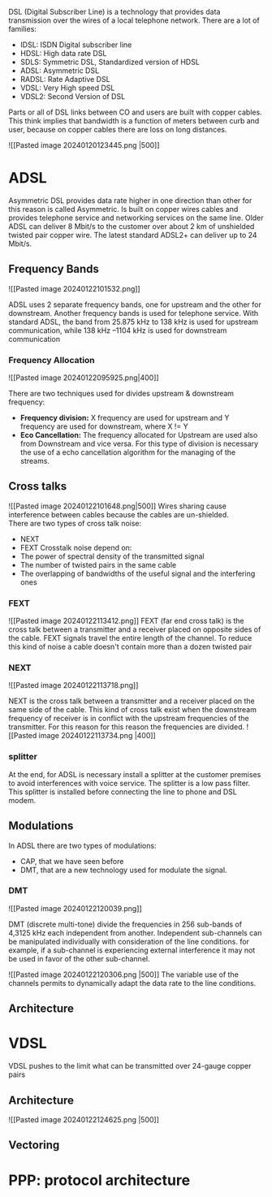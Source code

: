 DSL (Digital Subscriber Line) is a technology that provides data transmission over the wires of a local telephone network. There are a lot of families:
- IDSL: ISDN Digital subscriber line 
- HDSL: High data rate DSL
- SDLS: Symmetric DSL, Standardized version of HDSL 
- ADSL: Asymmetric DSL
- RADSL: Rate Adaptive DSL 
- VDSL: Very High speed DSL
- VDSL2: Second Version of DSL 
 
 Parts or all of DSL links between CO and users are built with copper cables. This think implies that bandwidth is a function of meters between curb and user, because on copper cables there are loss on long distances.

 ![[Pasted image 20240120123445.png |500]]
# ADSL

Asymmetric DSL provides data rate higher in one direction than other for this reason is called Asymmetric. Is built on copper wires cables and provides telephone service and networking services on the same line. 
Older ADSL can deliver 8 Mbit/s to the customer over about 2 km of unshielded twisted pair copper wire. The latest standard ADSL2+ can deliver up to 24 Mbit/s. 

## Frequency Bands

![[Pasted image 20240122101532.png]]

ADSL uses 2 separate frequency bands, one for upstream and the other for downstream. Another frequency bands is used for telephone service.
With standard ADSL, the band from 25.875 kHz to 138 kHz is used for upstream communication, while 138 kHz –1104 kHz is used for downstream communication

### Frequency Allocation

![[Pasted image 20240122095925.png|400]]

There are two techniques used for divides upstream & downstream frequency: 
- **Frequency division:** X frequency are used for upstream and Y frequency are used for downstream, where X != Y
- **Eco Cancellation:** The frequency allocated for Upstream are used also from Downstream and vice versa. For this type of division is necessary the use of a echo cancellation algorithm for the managing of the streams. 
## Cross talks

![[Pasted image 20240122101648.png|500]]
Wires sharing cause interference between cables because the cables are un-shielded.  
There are two types of cross talk noise: 
- NEXT
- FEXT
Crosstalk noise depend on: 
- The power of spectral density of the transmitted signal 
- The number of twisted pairs in the same cable
- The overlapping of bandwidths of the useful signal and the interfering ones
### FEXT

![[Pasted image 20240122113412.png]]
FEXT (far end cross talk) is the cross talk between a transmitter and a receiver placed on opposite sides of the cable. 
FEXT signals travel the entire length of the channel. 
To reduce this kind of noise a cable doesn't contain more than a dozen twisted pair 
### NEXT

![[Pasted image 20240122113718.png]]

NEXT is the cross talk between a transmitter and a receiver placed on the same side of the cable. This kind of cross talk exist when the downstream frequency of receiver is in conflict with the upstream frequencies of the transmitter. For this reason for this reason the frequencies are divided. 
![[Pasted image 20240122113734.png |400]]

### splitter

At the end, for ADSL is necessary install a splitter at the customer premises to avoid interferences with voice service. The splitter is a low pass filter. This splitter is installed before connecting the line to phone and DSL modem. 

## Modulations

In ADSL there are two types of modulations: 
- CAP, that we have seen before
- DMT, that are a new technology used for modulate the signal. 

### DMT

![[Pasted image 20240122120039.png]]

DMT (discrete multi-tone) divide the frequencies in 256 sub-bands of 4,3125 kHz each independent from another. Independent sub-channels can be manipulated individually with consideration of the line conditions. 
for example, if a sub-channel is experiencing external interference it may not be used in favor of the other sub-channel. 

![[Pasted image 20240122120306.png |500]]
The variable use of the channels permits to dynamically adapt the data rate to the line conditions. 

## Architecture

# VDSL

VDSL pushes to the limit what can be transmitted over 24-gauge copper pairs

## Architecture

![[Pasted image 20240122124625.png |500]]


## Vectoring

# PPP: protocol architecture



